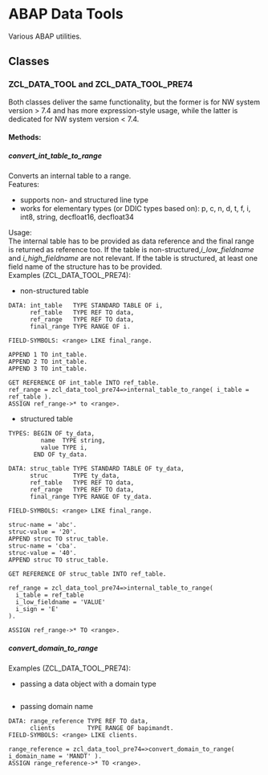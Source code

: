 # ABAP Data Tools
Various ABAP utilities.

## Classes
### ZCL_DATA_TOOL and ZCL_DATA_TOOL_PRE74
Both classes deliver the same functionality, but the former is for NW system version > 7.4 and has more expression-style usage, while the latter is dedicated for NW system version < 7.4. 
#### Methods:
##### convert_int_table_to_range
Converts an internal table to a range.  
Features:
- supports non- and structured line type
- works for elementary types (or DDIC types based on): p, c, n, d, t, f, i, int8, string, decfloat16, decfloat34</li>  

Usage:  
The internal table has to be provided as data reference and the final range is returned as reference too.
If the table is non-structured,*i_low_fieldname* and *i_high_fieldname* are not relevant. If the table is structured, at least one field name of the structure has to be provided.  
Examples (ZCL_DATA_TOOL_PRE74): 
* non-structured table
```ABAP
DATA: int_table   TYPE STANDARD TABLE OF i,
      ref_table   TYPE REF TO data,
      ref_range   TYPE REF TO data,
      final_range TYPE RANGE OF i.

FIELD-SYMBOLS: <range> LIKE final_range.

APPEND 1 TO int_table.
APPEND 2 TO int_table.
APPEND 3 TO int_table.

GET REFERENCE OF int_table INTO ref_table.
ref_range = zcl_data_tool_pre74=>internal_table_to_range( i_table = ref_table ).
ASSIGN ref_range->* to <range>.
```  
* structured table
```ABAP
TYPES: BEGIN OF ty_data,
         name  TYPE string,
         value TYPE i,
       END OF ty_data.

DATA: struc_table TYPE STANDARD TABLE OF ty_data,
      struc       TYPE ty_data,
      ref_table   TYPE REF TO data,
      ref_range   TYPE REF TO data,
      final_range TYPE RANGE OF ty_data.

FIELD-SYMBOLS: <range> LIKE final_range.

struc-name = 'abc'.
struc-value = '20'.
APPEND struc TO struc_table.
struc-name = 'cba'.
struc-value = '40'.
APPEND struc TO struc_table.

GET REFERENCE OF struc_table INTO ref_table.

ref_range = zcl_data_tool_pre74=>internal_table_to_range( 
  i_table = ref_table 
  i_low_fieldname = 'VALUE' 
  i_sign = 'E' 
).

ASSIGN ref_range->* TO <range>.
```  
##### convert_domain_to_range
Examples (ZCL_DATA_TOOL_PRE74):
* passing a data object with a domain type
```ABAP
```
* passing domain name
```ABAP
DATA: range_reference TYPE REF TO data,
      clients         TYPE RANGE OF bapimandt.
FIELD-SYMBOLS: <range> LIKE clients.

range_reference = zcl_data_tool_pre74=>convert_domain_to_range( i_domain_name = 'MANDT' ).
ASSIGN range_reference->* TO <range>.
```

